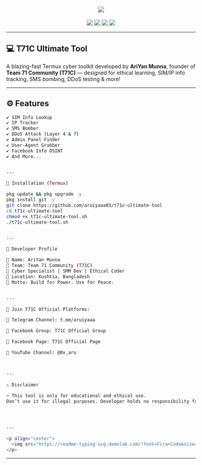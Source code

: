 
<h1 align="center">
  <img src="https://readme-typing-svg.demolab.com/?lines=T71C+Ultimate+Tool+🔥;By+AriYan+Munna+%7C+Cyber+Dev+%F0%9F%94%A5;Ethical+Toolkit+For+Termux+Users&center=true&width=500&height=45">
</h1>

<p align="center">
  <img src="https://img.shields.io/badge/Developer-AriYan%20Munna-blue?style=for-the-badge&logo=github" />
  <img src="https://img.shields.io/github/stars/aruiyaaa03/t71c-ultimate-tool?style=for-the-badge" />
  <img src="https://img.shields.io/github/forks/aruiyaaa03/t71c-ultimate-tool?style=for-the-badge" />
  <img src="https://img.shields.io/badge/Team-T71C-black?style=for-the-badge&logo=hackthebox" />
</p>

---

## 💻 T71C Ultimate Tool

A blazing-fast Termux cyber toolkit developed by **AriYan Munna**, founder of **Team 71 Community (T71C)** — designed for ethical learning, SIM/IP info tracking, SMS bombing, DDoS testing & more!

---

## ⚙️ Features

```bash
✔️ SIM Info Lookup
✔️ IP Tracker
✔️ SMS Bomber
✔️ DDoS Attack (Layer 4 & 7)
✔️ Admin Panel Finder
✔️ User-Agent Grabber
✔️ Facebook Info OSINT
✔️ And More...


---

🚀 Installation (Termux)

pkg update && pkg upgrade -y
pkg install git -y
git clone https://github.com/aruiyaaa03/t71c-ultimate-tool
cd t71c-ultimate-tool
chmod +x t71c-ultimate-tool.sh
./t71c-ultimate-tool.sh


---

👑 Developer Profile

🔸 Name: AriYan Munna  
🔸 Team: Team 71 Community (T71C)  
🔸 Cyber Specialist | SMM Dev | Ethical Coder  
🔸 Location: Kushtia, Bangladesh  
🔸 Motto: Build for Power. Use for Peace.


---

🔗 Join T71C Official Platforms:

🔹 Telegram Channel: t.me/aruiyaaa

🔹 Facebook Group: T71C Official Group

🔹 Facebook Page: T71C Official Page

🔹 YouTube Channel: @0x_aru



---

⚠️ Disclaimer

> This tool is only for educational and ethical use.
Don’t use it for illegal purposes. Developer holds no responsibility for misuse.




---

<p align="center">
  <img src="https://readme-typing-svg.demolab.com/?font=Fira+Code&size=22&pause=1000&center=true&vCenter=true&width=435&lines=Developed+with+💙+by+AriYan+Munna;Founder+of+T71C+Cyber+Unit;Subscribe+%40+0x_aru+on+YouTube!" />
</p>
```
---
